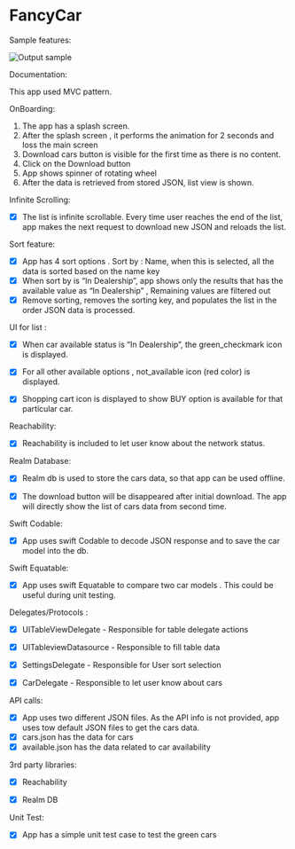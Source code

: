 # FancyCar

Sample features:

![Output sample](https://github.com/ajasmin/camstudio-mousedown-highlight/raw/master/android_vid_test.gif)



Documentation:

This app used MVC pattern.

OnBoarding:
1. The app has a splash screen.
2.  After the splash screen , it performs the animation for 2 seconds and loss the main screen
3.  Download cars button is visible for the first time as there is no content.
4.  Click on the Download button
5.  App shows spinner of rotating wheel
6.  After the data is retrieved from  stored JSON, list view is shown.


Infinite Scrolling:
- [x] The list is infinite scrollable. Every time user reaches the end of the list, app makes the next request to download new JSON and reloads the list. 


Sort feature:
- [x] App has 4 sort options . Sort by : Name,  when this is selected, all the data is sorted based on the name key
- [x] When sort by is “In Dealership”, app shows only the results that has the available value as “In Dealership” , Remaining values are filtered out
- [x] Remove sorting, removes the sorting key, and populates the list  in  the order JSON data is processed.

UI for list :
- [x] When car available status is “In Dealership”, the green_checkmark icon is displayed.
- [x] For all other available options , not_available icon (red color) is displayed.
- [x] Shopping cart icon is displayed to show BUY option is available for that particular car.


Reachability:
- [x] Reachability is included to let user know about the network status.


Realm Database:
- [x] Realm db is used to store the cars data, so that app can be used offline. 
- [x] The download button will be disappeared after initial download. The app will directly show the list of cars data from second time.


Swift Codable:
- [x] App uses swift Codable to decode JSON response and to save the car model into the db.

Swift Equatable:
- [x] App uses swift Equatable to compare two car models . This could be useful during unit testing.


Delegates/Protocols :
- [x] UITableViewDelegate - Responsible for table delegate actions
- [x] UITableviewDatasource - Responsible to fill table data
- [x] SettingsDelegate - Responsible for User sort selection 
- [x] CarDelegate - Responsible to let user know about cars


API calls:
- [x] App uses two different JSON files. As the API info is not provided, app uses tow default JSON files to get the cars data. 
- [x] cars.json has the data for cars
- [x] available.json has the data related to car availability  

3rd party libraries:
- [x] Reachability
- [x] Realm DB


Unit Test:
- [x] App has a simple unit test case to test the green cars

